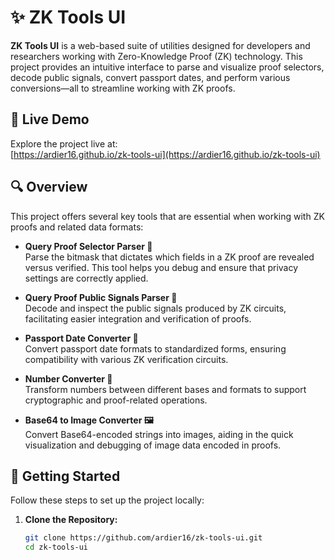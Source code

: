 # ✨ ZK Tools UI

**ZK Tools UI** is a web-based suite of utilities designed for developers and researchers working with Zero-Knowledge Proof (ZK) technology. This project provides an intuitive interface to parse and visualize proof selectors, decode public signals, convert passport dates, and perform various conversions—all to streamline working with ZK proofs.

## 🚀 Live Demo

Explore the project live at:  
[https://ardier16.github.io/zk-tools-ui](https://ardier16.github.io/zk-tools-ui)

## 🔍 Overview

This project offers several key tools that are essential when working with ZK proofs and related data formats:

- **Query Proof Selector Parser 🧩**  
  Parse the bitmask that dictates which fields in a ZK proof are revealed versus verified. This tool helps you debug and ensure that privacy settings are correctly applied.

- **Query Proof Public Signals Parser 🔎**  
  Decode and inspect the public signals produced by ZK circuits, facilitating easier integration and verification of proofs.

- **Passport Date Converter 📅**  
  Convert passport date formats to standardized forms, ensuring compatibility with various ZK verification circuits.

- **Number Converter 🔢**  
  Transform numbers between different bases and formats to support cryptographic and proof-related operations.

- **Base64 to Image Converter 🖼️**  
  Convert Base64-encoded strings into images, aiding in the quick visualization and debugging of image data encoded in proofs.

## 🔧 Getting Started

Follow these steps to set up the project locally:

1. **Clone the Repository:**

   ```bash
   git clone https://github.com/ardier16/zk-tools-ui.git
   cd zk-tools-ui
